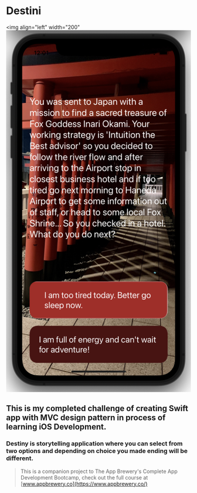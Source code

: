 
#  Destini


<img align="left" width="200" <img src="../Destini/My_Destiny.png"/>

## This is my completed challenge of creating Swift app with MVC design pattern in process of learning iOS Development.
### Destiny is storytelling application where you can select from two options and depending on choice you made ending will be different.

>This is a companion project to The App Brewery's Complete App Development Bootcamp, check out the full course at [www.appbrewery.co](https://www.appbrewery.co/)

